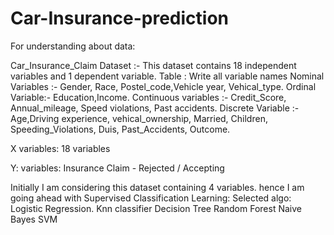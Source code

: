 # Car-Insurance-prediction
For understanding about data:

Car_Insurance_Claim Dataset :- 
This dataset contains 18 independent variables and 1 dependent variable.
Table : Write all variable names
Nominal Variables :- Gender, Race, Postel_code,Vehicle year, Vehical_type.
Ordinal Variable:- Education,Income.
Continuous variables :- Credit_Score, Annual_mileage, Speed violations, Past accidents.
Discrete Variable :-  Age,Driving experience,  vehical_ownership, Married, Children, Speeding_Violations, Duis, Past_Accidents, Outcome.

X variables: 18 variables

Y: variables: Insurance Claim - Rejected / Accepting


Initially I am considering this dataset containing 4 variables. hence I am going ahead with Supervised Classification Learning:
Selected algo: 
Logistic Regression.
Knn classifier
Decision Tree
Random Forest
Naive Bayes
SVM
